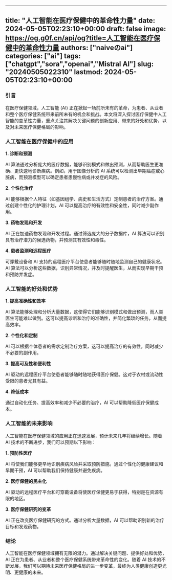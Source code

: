 
---
title: "人工智能在医疗保健中的革命性力量"
date: 2024-05-05T02:23:10+00:00
draft: false
image: https://og.g0f.cn/api/og?title=人工智能在医疗保健中的革命性力量
authors: ["naiveのai"]
categories: ["ai"]
tags: ["chatgpt","sora","openai","Mistral AI"]
slug: "20240505022310"
lastmod: 2024-05-05T02:23:10+00:00
---
### 引言

在医疗保健领域，人工智能 (AI) 正在掀起一场前所未有的革命，为患者、从业者和整个医疗保健系统带来前所未有的机会和挑战。本文将深入探讨医疗保健中人工智能的变革性力量，重点关注其解决关键问题的创新应用、带来的好处和优势，以及对未来医疗保健格局的影响。

### 人工智能在医疗保健中的应用

**1. 诊断和预测**

AI 算法通过分析庞大的医疗数据，能够识别模式和做出预测，从而帮助医生更准确、更快速地诊断疾病。例如，用于图像分析的 AI 系统可以检测出早期癌症或心脏病，而预测模型可以确定患者患慢性病或并发症的风险。

**2. 个性化治疗**

AI 能够根据个人特征（如基因组学、病史和生活方式）定制患者的治疗方案。通过创建个性化的护理计划，AI 可以提高治疗的有效性和安全性，同时减少副作用。

**3. 药物发现和开发**

AI 正在加速药物发现和开发过程。通过筛选庞大的分子数据库，AI 算法可以识别具有治疗潜力的候选药物，并预测其有效性和毒性。

**4. 患者监测和远程医疗**

可穿戴设备和 AI 支持的远程医疗平台使患者能够随时随地监测自己的健康状况。AI 算法可以分析这些数据，识别异常情况，并及时提醒医生，从而实现早期干预和预防并发症。

### 人工智能的好处和优势

**1. 提高准确性和效率**

AI 算法能够处理和分析大量数据，这使得它们能够识别模式和做出预测，而人类医生可能难以做到。这可以提高诊断和治疗的准确性，并简化繁琐的任务，从而提高效率。

**2. 个性化和定制**

AI 可以根据个体患者的需求定制治疗方案，这可以提高治疗的有效性，同时减少不必要的副作用。

**3. 提高可及性和便利性**

AI 驱动的远程医疗平台使患者能够随时随地获得医疗保健。这对于农村或流动性受限的患者尤其有益。

**4. 降低成本**

通过自动化任务、提高效率和减少不必要的治疗，AI 可以帮助降低医疗保健成本。

### 人工智能的未来影响

人工智能在医疗保健领域的应用正在迅速发展，预计未来几年将继续增长。随着 AI 技术的不断进步，我们可以预期以下影响：

**1. 预防性医疗**

AI 将使我们能够更早地识别疾病风险并采取预防措施。通过个性化的健康建议和早期干预，AI 可以帮助我们保持健康并避免疾病。

**2. 医疗保健的民主化**

AI 驱动的远程医疗平台和可穿戴设备将使医疗保健更易于获得，特别是在资源有限的地区。

**3. 医疗保健研究的变革**

AI 正在改变医疗保健研究的方式。通过分析大量数据，AI 可以帮助识别新的治疗目标和发现药物。

### 结论

人工智能在医疗保健领域拥有无限的潜力。通过解决关键问题、提供好处和优势，AI 正在为患者、从业者和整个医疗保健系统带来革命性的变化。随着 AI 技术的不断发展，我们可以期待未来医疗保健格局的进一步变革，最终为人类健康创造更光明、更健康的未来。